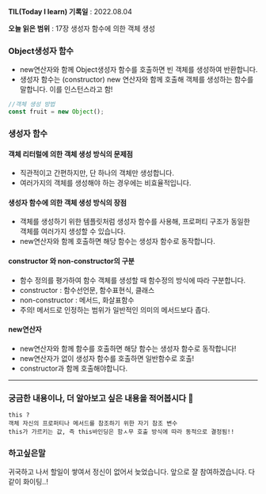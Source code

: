 **TIL(Today I learn) 기록일** : 2022.08.04

**오늘 읽은 범위** : 17장 생성자 함수에 의한 객체 생성

### Object생성자 함수

+ new연산자와 함께 Object생성자 함수를 호출하면 빈 객체를 생성하여 반환합니다.
+ 생성자 함수는 (constructor) new 연산자와 함께 호출해 객체를 생성하는 함수를 말합니다. 이를 인스턴스라고 함!
```js
//객체 생성 방법
const fruit = new Object();
```

### 생성자 함수

#### 객체 리터럴에 의한 객체 생성 방식의 문제점
+ 직관적이고 간편하지만, 단 하나의 객체만 생성합니다.
+ 여러가지의 객체를 생성해야 하는 경우에는 비효율적입니다.

#### 생성자 함수에 의한 객체 생성 방식의 장점
+ 객체를 생성하기 위한 템플릿처럼 생성자 함수를 사용해, 프로퍼티 구조가 동일한 객체를 여러가지 생성할 수 있습니다.
+ new연산자와 함께 호출하면 해당 함수는 생성자 함수로 동작합니다.

#### constructor 와 non-constructor의 구분
+ 함수 정의를 평가하여 함수 객체를 생성할 때 함수정의 방식에 따라 구분합니다.
+ constructor : 함수선언문, 함수표현식, 클래스
+ non-constructor : 메서드, 화살표함수
+ 주의! 메서드로 인정하는 범위가 일반적인 의미의 메서드보다 좁다.

#### new연산자
+ new연산자와 함께 함수를 호출하면 해당 함수는 생성자 함수로 동작합니다!
+ new연산자가 없이 생성자 함수를 호출하면 일반함수로 호출!
+ constructor과 함께 호출해야합니다.
---


### 궁금한 내용이나, 더 알아보고 싶은 내용을 적어봅시다 🤔
```
this ?
객체 자신의 프로퍼티나 메서드를 참조하기 위한 자기 참조 변수
this가 가르키는 값, 즉 this바인딩은 함ㅅ무 호출 방식에 따라 동적으로 결정됨!!
```

### 하고싶은말
귀국하고 나서 할일이 쌓여서 정신이 없어서 늦었습니다. 앞으로 잘 참여하겠습니다. 다같이 화이팅..!
